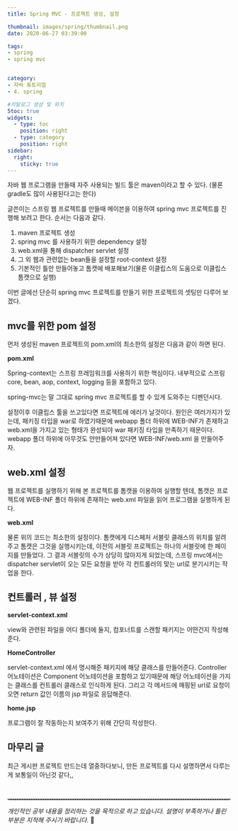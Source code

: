 ```yaml
---
title: Spring MVC - 프로젝트 생성, 설정

thumbnail: images/spring/thumbnail.png
date: 2020-06-27 03:39:00

tags: 
- spring
- spring mvc


category:
- 자바 튜토리얼
- 4. spring

#카탈로그 생성 및 위치
5toc: true
widgets:
  - type: toc
    position: right
  - type: category
    position: right
sidebar:
  right:
    sticky: true
---
```


자바 웹 프로그램을 만들때 자주 사용되는 빌드 툴은 maven이라고 할 수 있다. (물론 gradle도 많이 사용된다고는 한다)
<!-- more -->

글쓴이는 스프링 웹 프로젝트를 만들때 메이븐을 이용하여 spring mvc 프로젝트를 진행해 보려고 한다. 순서는 다음과 같다.

1. maven 프로젝트 생성
2. spring mvc 를 사용하기 위한 dependency 설정
3. web.xml을 통해 dispatcher servlet 설정
4. 그 외 웹과 관련없는 bean들을 설정할 root-context 설정
5. 기본적인 틀만 만들어놓고 톰캣에 배포해보기(물론 이클립스의 도움으로 이클립스 톰캣으로 실행)

이번 글에선 단순히 spring mvc 프로젝트를 만들기 위한 프로젝트의 셋팅만 다루어 보겠다.

## mvc를 위한 pom 설정
먼저 생성된 maven 프로젝트의 pom.xml의 최소한의 설정은 다음과 같이 하면 된다.

**pom.xml**
<script src="https://gist.github.com/gojaebeom/f67a1022893a56233f33450f9c851a28.js"></script>

Spring-context는 스프링 프레임워크를 사용하기 위한 핵심이다. 내부적으로 스프링 core, bean, aop, context, logging 등을 포함하고 있다.

spring-mvc는 말 그대로 spring mvc 프로젝트를 할 수 있게 도와주는 디펜던시다. 

설정이후 이클립스 툴을 쓰고있다면 프로젝트에 에러가 날것이다. 원인은 여러가지가 있는데, 패키징 타입을 war로 하였기때문에 webapp 폴더 하위에 WEB-INF가 존재하고 web.xml을 가지고 있는 형태가 완성되야 war 패키징 타입을 만족하기 때문이다. webapp 폴더 하위에 아무것도 안만들어져 있다면 WEB-INF/web.xml 을 만들어주자.

## web.xml 설정
웹 프로젝트를 실행하기 위해 본 프로젝트를 톰캣을 이용하여 실행할 텐데, 톰캣은 프로젝트에 WEB-INF 폴더 하위에 존재하는 web.xml 파일을 읽어 프로그램을 실행하게 된다.

**web.xml**
<script src="https://gist.github.com/gojaebeom/da5b773e4fb8f884cded4c8a349115ed.js"></script>
물론 위의 코드는 최소한의 설정이다. 톰캣에게 디스페처 서블릿 클래스의 위치를 알려주고 톰캣은 그것을 실행시키는데, 이전의 서블릿 프로젝트는 하나의 서블릿에 한 페이지를 만들었다. 그 결과 서블릿의 수가 상당히 많아지게 되었는데, 스프링 mvc에서는 dispatcher servlet이 오는 모든 요청을 받아 각 컨트롤러의 맞는 url로 분기시키는 작업을 한다.

## 컨트롤러 , 뷰 설정

**servlet-context.xml**
<script src="https://gist.github.com/gojaebeom/704eef7c78dfab38ac9ef41894b4d961.js"></script>
view와 관련된 파일을 어디 폴더에 둘지, 컴포너트를 스캔할 패키지는 어떤건지 작성해준다.

**HomeController**
<script src="https://gist.github.com/gojaebeom/2f142dc819d5948c9bff8123e136805a.js"></script>

servlet-context.xml 에서 명시해준 패키지에 해당 클래스를 만들어준다. Controller 어노테이션은 Component 어노테이션을 포함하고 있기때문에 해당 어노테이션을 가지는 클래스를 컨트롤러 클래스로 인식하게 된다. 그리고 각 메서드에 매핑된 url로 요청이 오면 return 값인 이름의 jsp 파일로 응답해준다.

**home.jsp**
<script src="https://gist.github.com/gojaebeom/3213325d3be849fcf90349ca80048d8a.js"></script>

프로그램이 잘 작동하는지 보여주기 위해 간단히 작성한다. 


## 마무리 글
최근 게시판 프로젝트 만드는데 열중하다보니, 만든 프로젝트를 다시 설명하면서 다루는게 보통일이 아닌것 같다,,

<br>
<hr style="border:0px; border-bottom:2px dotted #D8D8D8">

*개인적인 공부 내용을 정리하는 것을 목적으로 하고 있습니다.*
*설명이 부족하거나 틀린 부분은 지적해 주시기 바랍니다.* 🐥